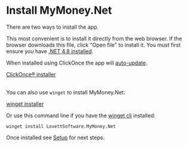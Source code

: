 # Install MyMoney.Net

There are two ways to install the app.

This most convenient is to install it directly from the web browser.  If the browser downloads this
file, click "Open file" to install it.
You must first ensure you have [.NET 4.8 installed](https://dotnet.microsoft.com/en-us/download/dotnet-framework/net48).

When installed using ClickOnce the app will [auto-update](Updates.md).

<div>
<a href="https://lovettsoftwarestorage.blob.core.windows.net/downloads/MyMoney/MyMoney.application" class="btn btn-primary mt-20 mr-30" target="_blank">ClickOnce® installer</a>
<br/>
<br/>
</div>

You can also use `winget` to install MyMoney.Net:

<a href="https://winget.run/pkg/LovettSoftware/MyMoney.Net" class="btn btn-primary mt-20 mr-30" target="_blank">winget installer</a>

Or use this command line if you have the [winget cli](https://github.com/microsoft/winget-cli) installed:

```shell
winget install LovettSoftware.MyMoney.Net
```

Once installed see [Setup](Basics/Setup.md) for next steps.